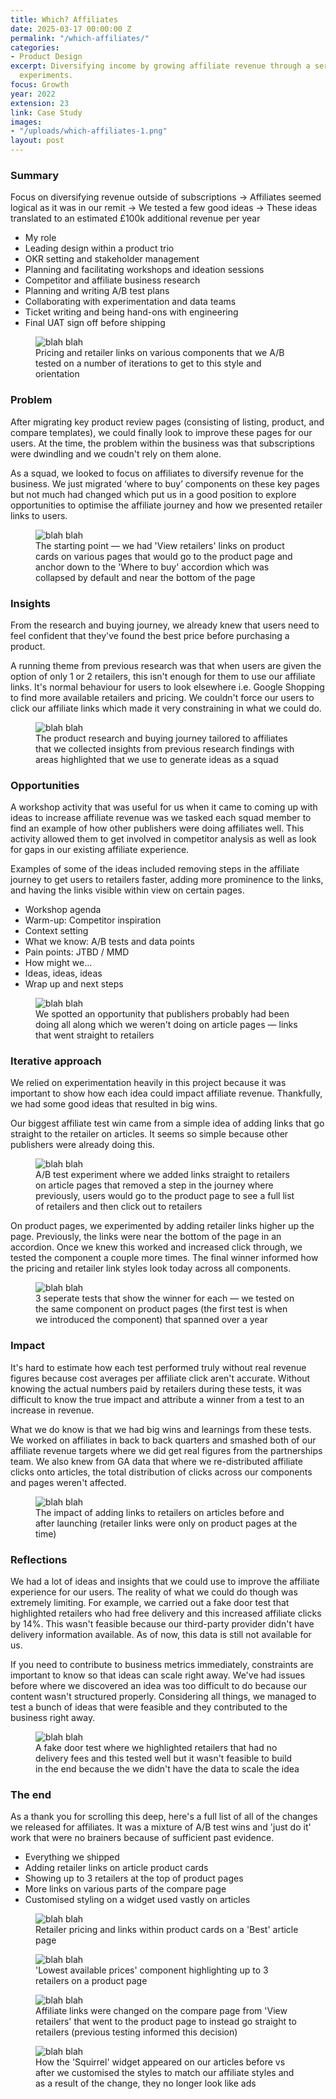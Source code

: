 ```yaml
---
title: Which? Affiliates
date: 2025-03-17 00:00:00 Z
permalink: "/which-affiliates/"
categories:
- Product Design
excerpt: Diversifying income by growing affiliate revenue through a series of iterative
  experiments.
focus: Growth
year: 2022
extension: 23
link: Case Study
images:
- "/uploads/which-affiliates-1.png"
layout: post
---
```


### Summary

Focus on diversifying revenue outside of subscriptions → Affiliates seemed logical as it was in our remit → We tested a few good ideas → These ideas translated to an estimated £100k additional revenue per year

- My role
- Leading design within a product trio
- OKR setting and stakeholder management
- Planning and facilitating workshops and ideation sessions
- Competitor and affiliate business research
- Planning and writing A/B test plans
- Collaborating with experimentation and data teams
- Ticket writing and being hand-ons with engineering
- Final UAT sign off before shipping

<figure>
    <img src="/uploads/which-affiliates-2.png" alt="blah blah">
     <figcaption>Pricing and retailer links on various components that we A/B tested on a number of iterations to get to this style and orientation</figcaption>
</figure>

### Problem

After migrating key product review pages (consisting of listing, product, and compare templates), we could finally look to improve these pages for our users. At the time, the problem within the business was that subscriptions were dwindling and we coudn't rely on them alone.

As a squad, we looked to focus on affiliates to diversify revenue for the business. We just migrated ‘where to buy’ components on these key pages but not much had changed which put us in a good position to explore opportunities to optimise the affiliate journey and how we presented retailer links to users.

<figure>
    <img src="/uploads/which-affiliates-3.png" alt="blah blah">
     <figcaption>The starting point — we had 'View retailers' links on product cards on various pages that would go to the product page  and anchor down to the 'Where to buy' accordion which was collapsed by default and near the bottom of the page</figcaption>
</figure>

### Insights

From the research and buying journey, we already knew that users need to feel confident that they've found the best price before purchasing a product.

A running theme from previous research was that when users are given the option of only 1 or 2 retailers, this isn't enough for them to use our affiliate links. It's normal behaviour for users to look elsewhere i.e. Google Shopping to find more available retailers and pricing. We couldn't force our users to click our affiliate links which made it very constraining in what we could do.

<figure>
    <img src="/uploads/which-affiliates-4.png" alt="blah blah">
     <figcaption>The product research and buying journey tailored to affiliates  that we collected insights from previous research findings with areas highlighted that we use to generate ideas as a squad</figcaption>
</figure>

### Opportunities

A workshop activity that was useful for us when it came to coming up with ideas to increase affiliate revenue was we tasked each squad member to find an example of how other publishers were doing affiliates well. This activity allowed them to get involved in competitor analysis as well as look for gaps in our existing affiliate experience.

Examples of some of the ideas included removing steps in the affiliate journey to get users to retailers faster, adding more prominence to the links, and having the links visible within view on certain pages.

- Workshop agenda
- Warm-up: Competitor inspiration
- Context setting
- What we know: A/B tests and data points
- Pain points: JTBD / MMD
- How might we...
- Ideas, ideas, ideas
- Wrap up and next steps

<figure>
    <img src="/uploads/which-affiliates-6.png" alt="blah blah">
     <figcaption>We spotted an opportunity that publishers probably had been doing all along which we weren't doing on article pages — links that went straight to retailers</figcaption>
</figure>

### Iterative approach

We relied on experimentation heavily in this project because it was important to show how each idea could impact affiliate revenue. Thankfully, we had some good ideas that resulted in big wins.

Our biggest affiliate test win came from a simple idea of adding links that go straight to the retailer on articles. It seems so simple because other publishers were already doing this. 



<figure>
    <img src="/uploads/which-affiliates-5.png" alt="blah blah">
     <figcaption>A/B test experiment where we added links straight to retailers on article pages that removed a step in the journey where previously, users would go to the product page to see a full list of retailers and then click out to retailers
</figcaption>
</figure>

On product pages, we experimented by adding retailer links higher up the page. Previously, the links were near the bottom of the page in an accordion. Once we knew this worked and increased click through, we tested the component a couple more times. The final winner informed how the pricing and retailer link styles look today across all components.

<figure>
    <img src="/uploads/which-affiliates-8.png" alt="blah blah">
     <figcaption>3 seperate tests that show the winner for each — we tested on the same component on product pages (the first test is when we introduced the component) that spanned over a year</figcaption>
</figure>

### Impact

It's hard to estimate how each test performed truly without real revenue figures because cost averages per affiliate click aren't accurate. Without knowing the actual numbers paid by retailers during these tests, it was difficult to know the true impact and attribute a winner from a test to an increase in revenue.

What we do know is that we had big wins and learnings from these tests. We worked on affiliates in back to back quarters and smashed both of our affiliate revenue targets where we did get real figures from the partnerships team. We also knew from GA data that where we re-distributed affiliate clicks onto articles, the total distribution of clicks across our components and pages weren't affected.

<figure>
    <img src="/uploads/which-affiliates-7.png" alt="blah blah">
     <figcaption>The impact of adding links to retailers on articles before and after launching (retailer links were only on product pages at the time)</figcaption>
</figure>

### Reflections

We had a lot of ideas and insights that we could use to improve the affiliate experience for our users. The reality of what we could do though was extremely limiting. For example, we carried out a fake door test that highlighted retailers who had free delivery and this increased affiliate clicks by 14%. This wasn't feasible because our third-party provider didn't have delivery information available. As of now, this data is still not available for us.

If you need to contribute to business metrics immediately, constraints are important to know so that ideas can scale right away. We've had issues before where we discovered an idea was too difficult to do because our content wasn't structured properly. Considering all things, we managed to test a bunch of ideas that were feasible and they contributed to the business right away.

<figure>
    <img src="/uploads/which-affiliates-9.png" alt="blah blah">
     <figcaption>A fake door test where we highlighted retailers that had no delivery fees and this tested well but it wasn't feasible to build in the end because the we didn't have the data to scale the idea</figcaption>
</figure>

### The end

As a thank you for scrolling this deep, here's a full list of all of the changes we released for affiliates. It was a mixture of A/B test wins and 'just do it' work that were no brainers because of sufficient past evidence.

- Everything we shipped
- Adding retailer links on article product cards 
- Showing up to 3 retailers at the top of product pages
- More links on various parts of the compare page
- Customised styling on a widget used vastly on articles

<figure>
    <img src="/uploads/which-affiliates-11.png" alt="blah blah">
     <figcaption>Retailer pricing and links within product cards on a 'Best' article page</figcaption>
</figure>

<figure>
    <img src="/uploads/which-affiliates-12.png" alt="blah blah">
     <figcaption>'Lowest available prices' component highlighting up to 3 retailers on a product page</figcaption>
</figure>

<figure>
    <img src="/uploads/which-compare-1.png" alt="blah blah">
     <figcaption>Affiliate links were changed on the compare page from 'View retailers' that went to the product page to instead go straight to retailers (previous testing informed this decision)</figcaption>
</figure>

<figure>
    <img src="/uploads/which-affiliates-10.png" alt="blah blah">
     <figcaption>How the 'Squirrel' widget appeared on our articles before vs after we customised the styles to match our affiliate styles and as a result of the change, they no longer look like ads</figcaption>
</figure>

